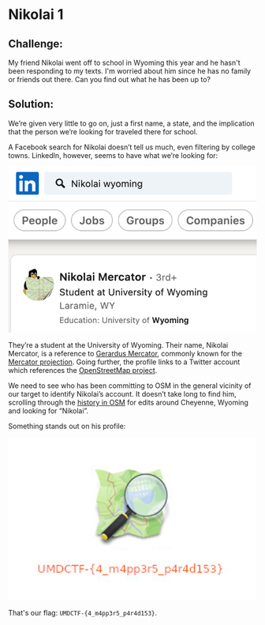 # Nikolai 1

## Challenge:

My friend Nikolai went off to school in Wyoming this year and he hasn't been responding to my texts. I'm worried about him since he has no family or friends out there. Can you find out what he has been up to?

## Solution:

We’re given very little to go on, just a first name, a state, and the implication that the person we’re looking for traveled there for school.

A Facebook search for Nikolai doesn’t tell us much, even filtering by college towns. LinkedIn, however, seems to have what we’re looking for:

<img src="linkedin.png" alt="Synergy" width="600">

They’re a student at the University of Wyoming. Their name, Nikolai Mercator, is a reference to [Gerardus Mercator](https://en.wikipedia.org/wiki/Gerardus_Mercator), commonly known for the [Mercator projection](https://en.wikipedia.org/wiki/Mercator_projection). Going further, the profile links to a Twitter account which references the [OpenStreetMap project](https://en.wikipedia.org/wiki/OpenStreetMap).

We need to see who has been committing to OSM in the general vicinity of our target to identify Nikolai’s account. It doesn’t take long to find him, scrolling through the [history in OSM](https://www.openstreetmap.org/history#map=15/41.1377/-104.7842) for edits around Cheyenne, Wyoming and looking for “Nikolai”.

Something stands out on his profile:

<img src="VyIE7uy.jpg" alt="Ding Ding Ding" width="600">

That's our flag: `UMDCTF-{4_m4pp3r5_p4r4d153}`.
